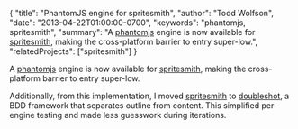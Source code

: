 {
  "title": "PhantomJS engine for spritesmith",
  "author": "Todd Wolfson",
  "date": "2013-04-22T01:00:00-0700",
  "keywords": "phantomjs, spritesmith",
  "summary": "A [phantomjs](http://phantomjs.org/) engine is now available for [spritesmith](https://github.com/Ensighten/spritesmith/), making the cross-platform barrier to entry super-low.",
  "relatedProjects": ["spritesmith"]
}

A [phantomjs][phantomjs] engine is now available for [spritesmith][spritesmith], making the cross-platform barrier to entry super-low.

Additionally, from this implementation, I moved [spritesmith][spritesmith] to [doubleshot][doubleshot], a BDD framework that separates outline from content. This simplified per-engine testing and made less guesswork during iterations.

[phantomjs]: http://phantomjs.org/
[spritesmith]: https://github.com/Ensighten/spritesmith/
[doubleshot]: https://github.com/twolfson/doubleshot/

